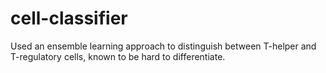 # cell-classifier
Used an ensemble learning approach to distinguish between T-helper and T-regulatory cells, known to be hard to differentiate.

